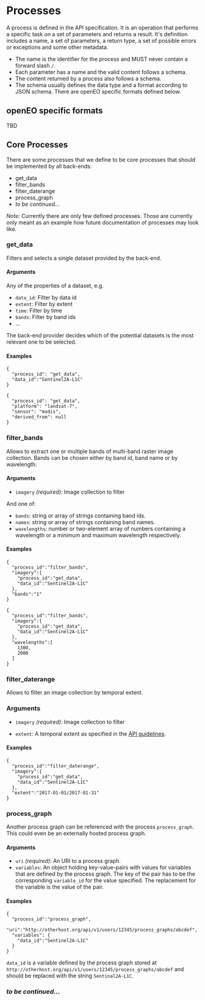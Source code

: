 # Processes

A process is defined in the API specification. It is an operation that performs a specific task on a set of parameters and returns a result. It's definition includes a name, a set of parameters, a return type, a set of possible errors or exceptions and some other metadata. 

* The name is the identifier for the process and MUST never contain a forward slash `/`. 
* Each parameter has a name and the valid content follows a schema.
* The content returned by a process also follows a schema.
* The schema usually defines the data type and a format according to JSON schema. There are openEO specific formats defined below.

## openEO specific formats

TBD

## Core Processes

There are some processes that we define to be core processes that should be implemented by all back-ends:

* get_data
* filter_bands
* filter_daterange
* process_graph
* _to be continued..._

_Note:_ Currently there are only few defined processes. Those are currently only meant as an example how future documentation of processes may look like.

### get_data

Filters and selects a single dataset provided by the back-end.

#### Arguments

Any of the properties of a dataset, e.g.

- `data_id`: Filter by data id
- `extent`: Filter by extent
- `time`: Filter by time
- `bands`: Filter by band ids
- ...

The back-end provider decides which of the potential datasets is the most relevant one to be selected.

#### Examples

```
{
  "process_id": "get_data",
  "data_id":"Sentinel2A-L1C"
}
```

```
{
  "process_id": "get_data",
  "platform": "landsat-7",
  "sensor": "modis", 
  "derived_from": null
}
```

### filter_bands

Allows to extract one or multiple bands of multi-band raster image collection. Bands can be chosen either by band id, band name or by wavelength.

#### Arguments

* `imagery` *(required)*: Image collection to filter

And one of:

* `bands`: string or array of strings containing band ids.
* `names`: string or array of strings containing band names.
* `wavelengths`: number or two-element array of numbers containing a wavelength or a minimum and maximum wavelength respectively.

#### Examples

```
{
  "process_id":"filter_bands",
  "imagery":{
    "process_id":"get_data",
    "data_id":"Sentinel2A-L1C"
  },
  "bands":"1"
}
```

```
{
  "process_id":"filter_bands",
  "imagery":{
    "process_id":"get_data",
    "data_id":"Sentinel2A-L1C"
  },
  "wavelengths":[
    1300,
    2000
  ]
}
```

### filter_daterange

Allows to filter an image collection by temporal extent.

### Arguments

* `imagery` *(required)*: Image collection to filter

* `extent`: A temporal extent as specified in the [API guidelines](https://open-eo.github.io/openeo-api/v/0.3.0/guidelines-api/index.html#temporal-data).

#### Examples

```
{
  "process_id":"filter_daterange",
  "imagery":{
    "process_id":"get_data",
    "data_id":"Sentinel2A-L1C"
  },
  "extent":"2017-01-01/2017-01-31"
}
```

### process_graph

Another process graph can be referenced with the process `process_graph`. This could even be an externally hosted process graph.

#### Arguments

* `uri` *(required)*: An URI to a process graph.
* `variables`: An object holding key-value-pairs with values for variables that are defined by the process graph. The key of the pair has to be the corresponding `variable_id` for the value specified. The replacement for the variable is the value of the pair.

#### Examples

```
{
  "process_id":"process_graph",
  "uri":"http://otherhost.org/api/v1/users/12345/process_graphs/abcdef",
  "variables": {
  	"data_id":"Sentinel2A-L1C"
  }
}
```

`data_id` is a variable defined by the process graph stored at `http://otherhost.org/api/v1/users/12345/process_graphs/abcdef` and should be replaced with the string `Sentinal2A-L1C`.

### _to be continued..._